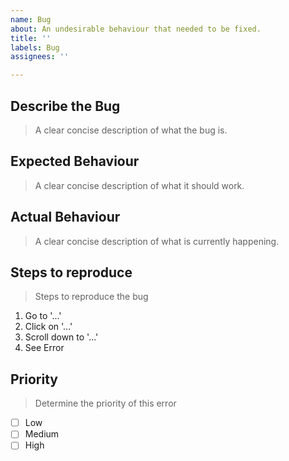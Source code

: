 ```yaml
---
name: Bug
about: An undesirable behaviour that needed to be fixed.
title: ''
labels: Bug
assignees: ''

---
```


## Describe the Bug
> A clear concise description of what the bug is.

## Expected Behaviour
> A clear concise description of what it should work.

## Actual Behaviour
> A clear concise description of what is currently happening.

## Steps to reproduce
> Steps to reproduce the bug

1. Go to '...'
2. Click on '...'
3. Scroll down to '...'
4. See Error 

## Priority
> Determine the priority of this error

- [ ] Low
- [ ] Medium
- [ ] High
